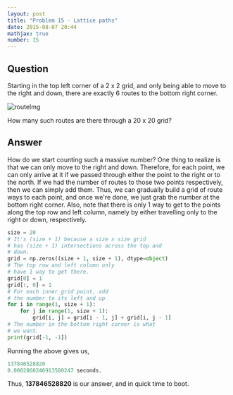 ```yaml
---
layout: post
title: "Problem 15 - Lattice paths"
date: 2015-08-07 20:44
mathjax: true
number: 15
---
```


## Question

Starting in the top left corner of a 2 x 2 grid, and only being able to move to the right and down, there are exactly 6 routes to the bottom right corner.

![routeImg]({{site.url}}{{site.baseurl}}\assets\Images\p015.png)

How many such routes are there through a 20 x 20 grid?

## Answer

How do we start counting such a massive number? One thing to realize is that we can only move to the right and down. Therefore, for each point, we can only arrive at it if we passed through either the point to the right or to the north. If we had the number of routes to those two points respectively, then we can simply add them. Thus, we can gradually build a grid of route ways to each point, and once we're done, we just grab the number at the bottom right corner. Also, note that there is only 1 way to get to the points along the top row and left column, namely by either travelling only to the right or down, respectively.

```python
size = 20
# It's (size + 1) because a size x size grid
# has (size + 1) intersections across the top and
# down.
grid = np.zeros((size + 1, size + 1), dtype=object)
# The top row and left column only
# have 1 way to get there.
grid[0] = 1
grid[:, 0] = 1
# For each inner grid point, add
# the number to its left and up
for i in range(1, size + 1):
    for j in range(1, size + 1):
        grid[i, j] = grid[i - 1, j] + grid[i, j - 1]
# The number in the bottom right corner is what
# we want.
print(grid[-1, -1])
```

Running the above gives us,

```python
137846528820
0.0002860246913580247 seconds.
```

Thus, **137846528820** is our answer, and in quick time to boot.